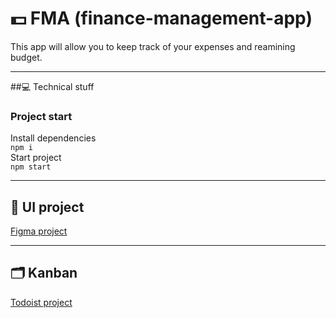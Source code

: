 # 💵 FMA (finance-management-app)

This app will allow you to keep track of your expenses and reamining budget.

---

##💻 Technical stuff

### Project start

Install dependencies  
`npm i`  
Start project  
`npm start`

---

## 🎨 UI project

[Figma project](<https://www.figma.com/file/Wh99DRNMALvXrJOEaXscZV/FMA-(UI)?node-id=5:2&frame-preset-name=Desktop>)

---

## 🗂 Kanban

[Todoist project](https://todoist.com/app/project/2261659913)
